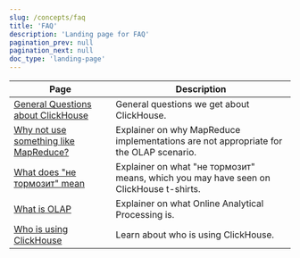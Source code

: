 ```yaml
---
slug: /concepts/faq
title: 'FAQ'
description: 'Landing page for FAQ'
pagination_prev: null
pagination_next: null
doc_type: 'landing-page'
---
```


| Page                                                          | Description                                                                            |
|---------------------------------------------------------------|----------------------------------------------------------------------------------------|
| [General Questions about ClickHouse](general/index.md)        | General questions we get about ClickHouse.                                             |
| [Why not use something like MapReduce?](general/mapreduce.md) | Explainer on why MapReduce implementations are not appropriate for the OLAP scenario.  |
| [What does "не тормозит" mean](general/ne-tormozit.md)        | Explainer on what "не тормозит" means, which you may have seen on ClickHouse t-shirts. |
| [What is OLAP](general/olap.md)                               | Explainer on what Online Analytical Processing is.                                     |
| [Who is using ClickHouse](general/who-is-using-clickhouse.md) | Learn about who is using ClickHouse.                                                   |
